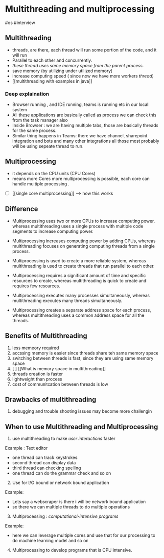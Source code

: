 # Multithreading and multiprocessing
#os
#interview

## Multithreading
- threads, are there, each thread will run some portion of the code, and it will run
- Parallel to each other and concurrently.
- *these thread uses same memory space from the parent process.*
- save memory (by utilizing under utilized memory)
- increase computing speed ( since now we have more workers *thread*)
- [[multithreading with examples in java]]

### Deep explaination
- Browser running , and IDE running, teams is running etc in our local system
- All these applications are basically called as process we can check this from the task manager also
- Inside Browser : we are having multiple tabs, those are basically threads for the same process.
- Similar thing happens in Teams: there we have channel, sharepoint integration and bots and many other integrations all those most probably will be using sepeate thread to run.



## Multiprocessing
- it depends on the CPU units (CPU Cores)
- means more Cores more multiprocessing is possible, each core can handle multiple processing .
- [ ] [[single core multiprocessing]] --> how this works


## Difference 
-   Multiprocessing uses two or more CPUs to increase computing power, whereas multithreading uses a single process with multiple code segments to increase computing power.
    
-   Multiprocessing increases computing power by adding CPUs, whereas multithreading focuses on generating computing threads from a single process.
    
-   Multiprocessing is used to create a more reliable system, whereas multithreading is used to create threads that run parallel to each other.
    
-   Multiprocessing requires a significant amount of time and specific resources to create, whereas multithreading is quick to create and requires few resources.
    
-   Multiprocessing executes many processes simultaneously, whereas multithreading executes many threads simultaneously.
    
-   Multiprocessing creates a separate address space for each process, whereas multithreading uses a common address space for all the threads.

## Benefits of Multithreading
1. less memeory required
2. accssing memory is easier since threads share teh same memory space
3. switching between threads is fast, since they are using same memory space
4. [ ] [[What is memory space in multithreading]]
5. threads creation is faster
6. lightweight than process
7. cost of communitcation between threads is low


## Drawbacks of multithreading
1. debugging and trouble shooting issues may become more challengin


## When to use Multithreading and Multiprocessing
1. use multithreading to make *user interactions* faster

Example : Text editor
- one thread can track keystrokes
- second thread can display data
- third thread can checking spelling
- one thread can do the grammar check and so on

2. Use for I/O bound or network bound application

Example:
- Lets say a webscraper is there i will be network bound application
- so there we can multiple threads to do multiple operations

3. Multiprocessing : *computational-intensive programs*

Example:
- here we can leverage multiple cores and use that for our processing to do machine learning model and so on

4. Multiprocessing to develop programs that is CPU intensive.
